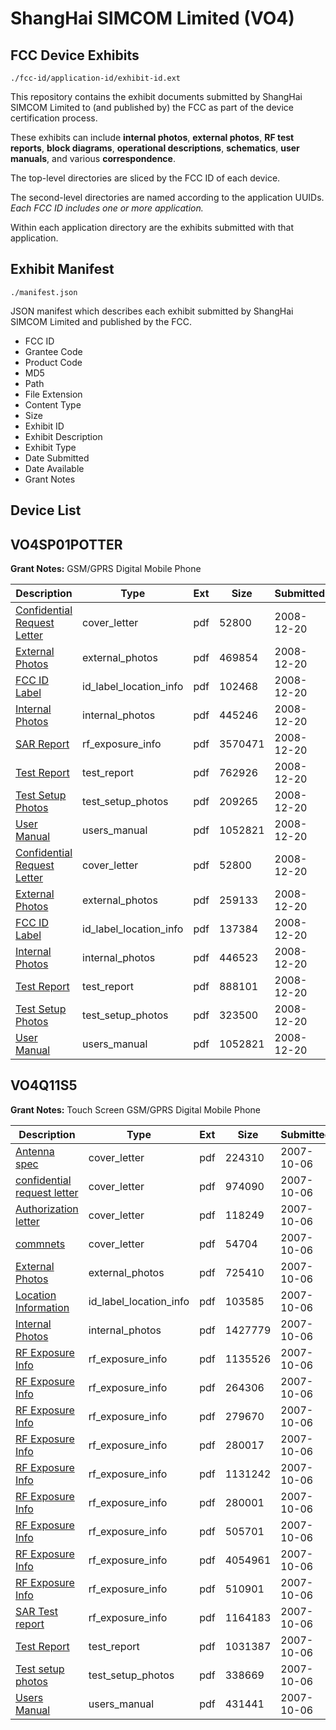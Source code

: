 # ShangHai SIMCOM Limited (VO4)
## FCC Device Exhibits

```
./fcc-id/application-id/exhibit-id.ext
```

This repository contains the exhibit documents submitted by ShangHai SIMCOM Limited to (and published by) the FCC as part of the device certification process.

These exhibits can include **internal photos**, **external photos**, **RF test reports**, **block diagrams**, **operational descriptions**, **schematics**, **user manuals**, and various **correspondence**.

The top-level directories are sliced by the FCC ID of each device.

The second-level directories are named according to the application UUIDs. *Each FCC ID includes one or more application.*

Within each application directory are the exhibits submitted with that application. 

## Exhibit Manifest

```
./manifest.json
```

JSON manifest which describes each exhibit submitted by ShangHai SIMCOM Limited and published by the FCC.

- FCC ID
- Grantee Code
- Product Code
- MD5
- Path
- File Extension
- Content Type
- Size
- Exhibit ID
- Exhibit Description
- Exhibit Type
- Date Submitted
- Date Available
- Grant Notes

## Device List
## VO4SP01POTTER
**Grant Notes:** GSM/GPRS Digital Mobile Phone

| Description | Type | Ext | Size | Submitted | Available |
| ----------- | ---- | --- | ---- | --------- | --------- |
| [Confidential Request Letter](VO4SP01POTTER/6100b773ef0f88d1b4db5b5647486b01/1047600.pdf) | cover_letter | pdf | 52800 | 2008-12-20 | 2008-12-20 |
| [External Photos](VO4SP01POTTER/6100b773ef0f88d1b4db5b5647486b01/1047612.pdf) | external_photos | pdf | 469854 | 2008-12-20 | 2008-12-20 |
| [FCC ID Label](VO4SP01POTTER/6100b773ef0f88d1b4db5b5647486b01/1047613.pdf) | id_label_location_info | pdf | 102468 | 2008-12-20 | 2008-12-20 |
| [Internal Photos](VO4SP01POTTER/6100b773ef0f88d1b4db5b5647486b01/1047614.pdf) | internal_photos | pdf | 445246 | 2008-12-20 | 2008-12-20 |
| [SAR Report](VO4SP01POTTER/6100b773ef0f88d1b4db5b5647486b01/1047617.pdf) | rf_exposure_info | pdf | 3570471 | 2008-12-20 | 2008-12-20 |
| [Test Report](VO4SP01POTTER/6100b773ef0f88d1b4db5b5647486b01/1047619.pdf) | test_report | pdf | 762926 | 2008-12-20 | 2008-12-20 |
| [Test Setup Photos](VO4SP01POTTER/6100b773ef0f88d1b4db5b5647486b01/1047620.pdf) | test_setup_photos | pdf | 209265 | 2008-12-20 | 2008-12-20 |
| [User Manual](VO4SP01POTTER/6100b773ef0f88d1b4db5b5647486b01/1047609.pdf) | users_manual | pdf | 1052821 | 2008-12-20 | 2008-12-20 |
| [Confidential Request Letter](VO4SP01POTTER/98abe7f2a5b392b5e08d8f0fd15d4fee/1047600.pdf) | cover_letter | pdf | 52800 | 2008-12-20 | 2008-12-20 |
| [External Photos](VO4SP01POTTER/98abe7f2a5b392b5e08d8f0fd15d4fee/1047601.pdf) | external_photos | pdf | 259133 | 2008-12-20 | 2008-12-20 |
| [FCC ID Label](VO4SP01POTTER/98abe7f2a5b392b5e08d8f0fd15d4fee/1047602.pdf) | id_label_location_info | pdf | 137384 | 2008-12-20 | 2008-12-20 |
| [Internal Photos](VO4SP01POTTER/98abe7f2a5b392b5e08d8f0fd15d4fee/1047603.pdf) | internal_photos | pdf | 446523 | 2008-12-20 | 2008-12-20 |
| [Test Report](VO4SP01POTTER/98abe7f2a5b392b5e08d8f0fd15d4fee/1047607.pdf) | test_report | pdf | 888101 | 2008-12-20 | 2008-12-20 |
| [Test Setup Photos](VO4SP01POTTER/98abe7f2a5b392b5e08d8f0fd15d4fee/1047608.pdf) | test_setup_photos | pdf | 323500 | 2008-12-20 | 2008-12-20 |
| [User Manual](VO4SP01POTTER/98abe7f2a5b392b5e08d8f0fd15d4fee/1047609.pdf) | users_manual | pdf | 1052821 | 2008-12-20 | 2008-12-20 |
## VO4Q11S5
**Grant Notes:** Touch Screen GSM/GPRS Digital Mobile Phone

| Description | Type | Ext | Size | Submitted | Available |
| ----------- | ---- | --- | ---- | --------- | --------- |
| [Antenna spec](VO4Q11S5/2d08a3f23f6d5012e2207c0fad89dc89/852276.pdf) | cover_letter | pdf | 224310 | 2007-10-06 | 2007-10-07 |
| [confidential request letter](VO4Q11S5/2d08a3f23f6d5012e2207c0fad89dc89/852277.pdf) | cover_letter | pdf | 974090 | 2007-10-06 | 2007-10-07 |
| [Authorization letter](VO4Q11S5/2d08a3f23f6d5012e2207c0fad89dc89/852278.pdf) | cover_letter | pdf | 118249 | 2007-10-06 | 2007-10-07 |
| [commnets](VO4Q11S5/2d08a3f23f6d5012e2207c0fad89dc89/852279.pdf) | cover_letter | pdf | 54704 | 2007-10-06 | 2007-10-07 |
| [External Photos](VO4Q11S5/2d08a3f23f6d5012e2207c0fad89dc89/852275.pdf) | external_photos | pdf | 725410 | 2007-10-06 | 2007-10-07 |
| [Location Information](VO4Q11S5/2d08a3f23f6d5012e2207c0fad89dc89/852274.pdf) | id_label_location_info | pdf | 103585 | 2007-10-06 | 2007-10-07 |
| [Internal Photos](VO4Q11S5/2d08a3f23f6d5012e2207c0fad89dc89/852272.pdf) | internal_photos | pdf | 1427779 | 2007-10-06 | 2007-10-07 |
| [RF Exposure Info](VO4Q11S5/2d08a3f23f6d5012e2207c0fad89dc89/852260.pdf) | rf_exposure_info | pdf | 1135526 | 2007-10-06 | 2007-10-07 |
| [RF Exposure Info](VO4Q11S5/2d08a3f23f6d5012e2207c0fad89dc89/852261.pdf) | rf_exposure_info | pdf | 264306 | 2007-10-06 | 2007-10-07 |
| [RF Exposure Info](VO4Q11S5/2d08a3f23f6d5012e2207c0fad89dc89/852262.pdf) | rf_exposure_info | pdf | 279670 | 2007-10-06 | 2007-10-07 |
| [RF Exposure Info](VO4Q11S5/2d08a3f23f6d5012e2207c0fad89dc89/852263.pdf) | rf_exposure_info | pdf | 280017 | 2007-10-06 | 2007-10-07 |
| [RF Exposure Info](VO4Q11S5/2d08a3f23f6d5012e2207c0fad89dc89/852264.pdf) | rf_exposure_info | pdf | 1131242 | 2007-10-06 | 2007-10-07 |
| [RF Exposure Info](VO4Q11S5/2d08a3f23f6d5012e2207c0fad89dc89/852265.pdf) | rf_exposure_info | pdf | 280001 | 2007-10-06 | 2007-10-07 |
| [RF Exposure Info](VO4Q11S5/2d08a3f23f6d5012e2207c0fad89dc89/852266.pdf) | rf_exposure_info | pdf | 505701 | 2007-10-06 | 2007-10-07 |
| [RF Exposure Info](VO4Q11S5/2d08a3f23f6d5012e2207c0fad89dc89/852267.pdf) | rf_exposure_info | pdf | 4054961 | 2007-10-06 | 2007-10-07 |
| [RF Exposure Info](VO4Q11S5/2d08a3f23f6d5012e2207c0fad89dc89/852268.pdf) | rf_exposure_info | pdf | 510901 | 2007-10-06 | 2007-10-07 |
| [SAR Test report](VO4Q11S5/2d08a3f23f6d5012e2207c0fad89dc89/852269.pdf) | rf_exposure_info | pdf | 1164183 | 2007-10-06 | 2007-10-07 |
| [Test Report](VO4Q11S5/2d08a3f23f6d5012e2207c0fad89dc89/852258.pdf) | test_report | pdf | 1031387 | 2007-10-06 | 2007-10-07 |
| [Test setup photos](VO4Q11S5/2d08a3f23f6d5012e2207c0fad89dc89/852280.pdf) | test_setup_photos | pdf | 338669 | 2007-10-06 | 2007-10-07 |
| [Users Manual](VO4Q11S5/2d08a3f23f6d5012e2207c0fad89dc89/852257.pdf) | users_manual | pdf | 431441 | 2007-10-06 | 2007-10-07 |
